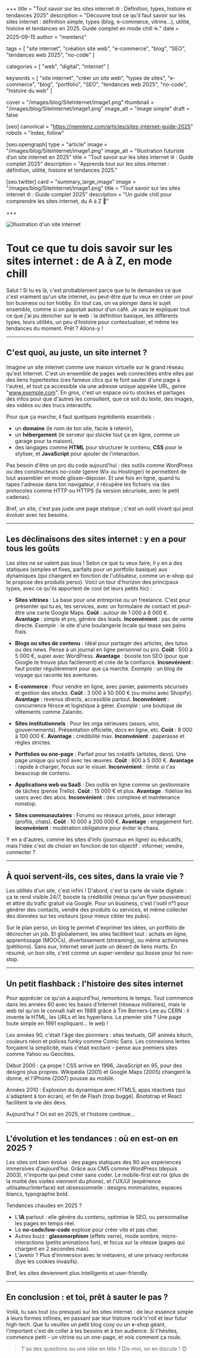 +++
title = "Tout savoir sur les sites internet 🌐 : Définition, types, histoire et tendances 2025"
description = "Découvre tout ce qu’il faut savoir sur les sites internet : définition simple, types (blog, e-commerce, vitrine...), utilité, histoire et tendances en 2025. Guide complet en mode chill ☕."
date = 2025-09-15
author = "memlenz"

tags = [
  "site internet",
  "création site web",
  "e-commerce",
  "blog",
  "SEO",
  "tendances web 2025",
  "no-code"
]

categories = [
  "web",
  "digital",
  "internet"
]

keywords = [
  "site internet",
  "créer un site web",
  "types de sites",
  "e-commerce",
  "blog",
  "portfolio",
  "SEO",
  "tendances web 2025",
  "no-code",
  "histoire du web"
]

cover = "/images/blog/SiteInternet/image1.png"
thumbnail = "/images/blog/SiteInternet/image1.png"
image_alt = "image simple"
draft = false

[seo]
  canonical = "https://memlenz.com/articles/sites-internet-guide-2025"
  robots = "index, follow"

  [seo.opengraph]
    type = "article"
    image = "/images/blog/SiteInternet/image1.png"
    image_alt = "Illustration futuriste d’un site internet en 2025"
    title = "Tout savoir sur les sites internet 🌐 : Guide complet 2025"
    description = "Apprends tout sur les sites internet : définition, utilité, histoire et tendances 2025."

  [seo.twitter]
    card = "summary_large_image"
    image = "/images/blog/SiteInternet/image1.png"
    title = "Tout savoir sur les sites internet 🌐 : Guide complet 2025"
    description = "Un guide chill pour comprendre les sites internet, du A à Z 🚀"

+++

![Illustration d'un site internet](/images/blog/SiteInternet/image1.png)

# Tout ce que tu dois savoir sur les sites internet : de A à Z, en mode chill

Salut ! Si tu es là, c'est probablement parce que tu te demandes ce que c'est vraiment qu'un site internet, ou peut-être que tu veux en créer un pour ton business ou ton hobby. En tout cas, on va plonger dans le sujet ensemble, comme si on papotait autour d'un café. Je vais te expliquer tout ce que j'ai pu dénicher sur le web : la définition basique, les différents types, leurs utilités, un peu d'histoire pour contextualiser, et même les tendances du moment. Prêt ? Allons-y !

---

## C'est quoi, au juste, un site internet ?

Imagine un site internet comme une maison virtuelle sur le grand réseau qu'est Internet. C'est un ensemble de pages web connectées entre elles par des liens hypertextes (ces fameux clics qui te font sauter d'une page à l'autre), et tout ça accessible via une adresse unique appelée URL, genre "www.exemple.com". En gros, c'est un espace où tu stockes et partages des infos pour que d'autres les consultent, que ce soit du texte, des images, des vidéos ou des trucs interactifs.

Pour que ça marche, il faut quelques ingrédients essentiels :
- un **domaine** (le nom de ton site, facile à retenir),
- un **hébergement** (le serveur qui stocke tout ça en ligne, comme un garage pour ta maison),
- des langages comme **HTML** pour structurer le contenu, **CSS** pour le styliser, et **JavaScript** pour ajouter de l'interaction.

Pas besoin d'être un pro du code aujourd'hui : des outils comme WordPress ou des constructeurs no-code (genre Wix ou Hostinger) te permettent de tout assembler en mode glisser-déposer. Et une fois en ligne, quand tu tapes l'adresse dans ton navigateur, il récupère les fichiers via des protocoles comme HTTP ou HTTPS (la version sécurisée, avec le petit cadenas).

Bref, un site, c'est pas juste une page statique ; c'est un outil vivant qui peut évoluer avec tes besoins.

---

## Les déclinaisons des sites internet : y en a pour tous les goûts

Les sites ne se valent pas tous ! Selon ce que tu veux faire, il y en a des statiques (simples et fixes, parfaits pour un portfolio basique) aux dynamiques (qui changent en fonction de l'utilisateur, comme un e-shop qui te propose des produits perso). Voici un tour d'horizon des principaux types, avec ce qu'ils apportent de cool (et leurs petits hic) :

- **Sites vitrines** : La base pour une entreprise ou un freelance. C'est pour présenter qui tu es, tes services, avec un formulaire de contact et peut-être une carte Google Maps.
  **Coût** : autour de 1 000 à 8 000 €.
  **Avantage** : simple et pro, génère des leads.
  **Inconvénient** : pas de vente directe.
  *Exemple* : le site d'une boulangerie locale qui tease ses pains frais.

- **Blogs ou sites de contenu** : Idéal pour partager des articles, des tutos ou des news. Pense à un journal en ligne personnel ou pro.
  **Coût** : 500 à 5 000 €, super avec WordPress.
  **Avantage** : booste ton SEO (pour que Google te trouve plus facilement) et crée de la confiance.
  **Inconvénient** : faut poster régulièrement pour que ça marche.
  *Exemple* : un blog de voyage qui raconte tes aventures.

- **E-commerce** : Pour vendre en ligne, avec panier, paiements sécurisés et gestion des stocks.
  **Coût** : 3 000 à 50 000 € (ou moins avec Shopify).
  **Avantage** : revenus directs, accessible partout.
  **Inconvénient** : concurrence féroce et logistique à gérer.
  *Exemple* : une boutique de vêtements comme Zalando.

- **Sites institutionnels** : Pour les orga sérieuses (assos, unis, gouvernements). Présentation officielle, docs en ligne, etc.
  **Coût** : 8 000 à 100 000 €.
  **Avantage** : crédibilité max.
  **Inconvénient** : paperasse et règles strictes.

- **Portfolios ou one-page** : Parfait pour les créatifs (artistes, devs). Une page unique qui scroll avec tes œuvres.
  **Coût** : 800 à 5 000 €.
  **Avantage** : rapide à charger, focus sur le visuel.
  **Inconvénient** : limité si t'as beaucoup de contenu.

- **Applications web ou SaaS** : Des outils en ligne comme un gestionnaire de tâches (pense Trello).
  **Coût** : 15 000 € et plus.
  **Avantage** : fidélise les users avec des abos.
  **Inconvénient** : dev complexe et maintenance nonstop.

- **Sites communautaires** : Forums ou réseaux privés, pour interagir (profils, chats).
  **Coût** : 10 000 à 200 000 €.
  **Avantage** : engagement fort.
  **Inconvénient** : modération obligatoire pour éviter le chaos.

Y en a d'autres, comme les sites d'info (journaux en ligne) ou éducatifs, mais l'idée c'est de choisir en fonction de ton objectif : informer, vendre, connecter ?

---

## À quoi servent-ils, ces sites, dans la vraie vie ?

Les utilités d'un site, c'est infini ! D'abord, c'est ta carte de visite digitale : ça te rend visible 24/7, booste ta crédibilité (mieux qu'un flyer poussiéreux) et attire du trafic gratuit via Google. Pour un business, c'est l'outil n°1 pour générer des contacts, vendre des produits ou services, et même collecter des données sur tes visiteurs (pour mieux cibler tes pubs).

Sur le plan perso, un blog te permet d'exprimer tes idées, un portfolio de décrocher un job. Et globalement, les sites facilitent tout : achats en ligne, apprentissage (MOOCs), divertissement (streaming), ou même activismes (pétitions). Sans eux, Internet serait juste un désert de liens morts. En résumé, un bon site, c'est comme un super-vendeur qui bosse pour toi non-stop.

---

## Un petit flashback : l'histoire des sites internet

Pour apprécier ce qu'on a aujourd'hui, remontons le temps. Tout commence dans les années 60 avec les bases d'Internet (réseaux militaires), mais le web tel qu'on le connaît naît en 1989 grâce à Tim Berners-Lee au CERN : il invente le HTML, les URLs et les hyperliens. Le premier site ? Une page toute simple en 1991 expliquant... le web !

Les années 90, c'était l'âge des pionniers : sites textuels, GIF animés kitsch, couleurs néon et polices funky comme Comic Sans. Les connexions lentes forçaient la simplicité, mais c'était excitant – pense aux premiers sites comme Yahoo ou Geocities.

Début 2000 : ça prope ! CSS arrive en 1996, JavaScript en 95, pour des designs plus propres. Wikipédia (2001) et Google Maps (2005) changent la donne, et l'iPhone (2007) pousse au mobile.

Années 2010 : Explosion du dynamique avec HTML5, apps réactives (qui s'adaptent à ton écran), et fin de Flash (trop buggé). Bootstrap et React facilitent la vie des devs.

Aujourd'hui ? On est en 2025, et l'histoire continue...

---

## L'évolution et les tendances : où en est-on en 2025 ?

Les sites ont bien évolué : des pages statiques des 90 aux expériences immersives d'aujourd'hui. Grâce aux CMS comme WordPress (depuis 2003), n'importe qui peut créer sans coder. Le mobile-first est roi (plus de la moitié des visites viennent du phone), et l'UX/UI (expérience utilisateur/interface) est obsessionnelle : designs minimalistes, espaces blancs, typographie bold.

Tendances chaudes en 2025 ?
- L'**IA** partout : elle génère du contenu, optimise le SEO, ou personnalise les pages en temps réel.
- Le **no-code/low-code** explose pour créer vite et pas cher.
- Autres buzz : **glassmorphism** (effets verre), mode sombre, micro-interactions (petits animations fun), et focus sur la vitesse (pages qui chargent en 2 secondes max).
- L'avenir ? Plus d'immersion avec le métavers, et une privacy renforcée (bye les cookies invasifs).

Bref, les sites deviennent plus intelligents et user-friendly.

---

## En conclusion : et toi, prêt à sauter le pas ?

Voilà, tu sais tout (ou presque) sur les sites internet : de leur essence simple à leurs formes infinies, en passant par leur histoire rock'n'roll et leur futur high-tech. Que tu veuilles un petit blog cosy ou un e-shop géant, l'important c'est de coller à tes besoins et à ton audience. Si t'hésites, commence petit – un vitrine ou un one-page, et vois comment ça roule.

> T'as des questions ou une idée en tête ? Dis-moi, on en discute ! 😊
